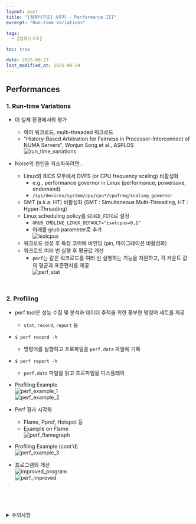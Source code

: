 ```yaml
---
layout: post
title: "[컴퓨터구조] 4주차 - Performance III"
excerpt: "Run-time Variations"

tags:
  - [컴퓨터구조]

toc: true

date: 2025-09-23
last_modified_at: 2025-09-24
---
```

## Performances
### 1. Run-time Variations  
- 더 실제 환경에서의 평가
  - 여러 워크로드, multi-threaded 워크로드
  - "History-Based Arbitration for Fairness in Processor-Interconnect of NUMA Servers", Wonjun Song et al., ASPLOS  
  ![run_time_variations][def]  

- Noise의 원인을 최소화하려면..
  - Linux와 BIOS 모두에서 DVFS (or CPU frequency scaling) 비활성화  
    - e.g., performance governor in Linux (performance, powersave, ondemand)  
    - `/sys/devices/system/cpu/cpu*/cpufreq/scaling_governor`  
  - SMT (a.k.a. HT) 비활성화 (SMT : Simultaneous Multi-Threading, HT : Hyper-Threading)  
  - Linux scheduling policy를 `SCHED_FIFO`로 설정
    - `GRUB_CMDLINE_LINUX_DEFAULT="isolcpus=0,1"`
    - 아래를 grub parameter로 추가  
    ![isolcpus][def2]  
  - 워크로드 생성 후 특정 코어에 바인딩 (pin, 마이그레이션 비활성화)  
  - 워크로드 여러 번 실행 후 평균값 계산  
    - `perf`는 같은 워크로드를 여러 번 실행하는 기능을 지원하고, 각 카운트 값의 평균과 표준편차를 제공  
    ![perf_stat][def3]  

<br>

### 2. Profiling
- perf tool은 성능 수집 및 분석과 데이터 추적을 위한 풍부한 명령어 세트를 제공
  - `stat`, `record`, `report` 등

- `$ perf record -h`
  - 명령어를 실행하고 프로파일을 `perf.data` 파일에 기록  

- `$ perf report -h`  
  - `perf.data` 파일을 읽고 프로파일을 디스플레이  

- Profiling Example  
![perf_example_1][def4]  
![perf_example_2][def5]  

- Perf 결과 시각화  
  - Flame, Pprof, Hotspot 등  
  - Example on Flame  
  ![perf_flamegraph][def6]  

- Profiling Example (cont'd)  
![perf_example_3][def7]  

- 프로그램의 개선  
![improved_program][def8]  
![perf_improved][def9]

<br>
<br>
<br>
<br>
<details>
<summary>주의사항</summary>
<div markdown="1">  

이 포스팅은 강원대학교 송원준 교수님의 컴퓨터구조 수업을 들으며 내용을 정리 한 것입니다.  
수업 내용에 대한 저작권은 교수님께 있으니,  
다른 곳으로의 무분별한 내용 복사를 자제해 주세요.  

</div>
</details>

[def]: https://i.imgur.com/cpafTdj.png
[def2]: https://i.imgur.com/xCqa4Bf.png
[def3]: https://i.imgur.com/Kux8Mog.png
[def4]: https://i.imgur.com/jQTRuoS.png
[def5]: https://i.imgur.com/NiN6HnZ.png
[def6]: https://i.imgur.com/R9DNgK6.png
[def7]: https://i.imgur.com/csxkD5O.png
[def8]: https://i.imgur.com/rnA1vh5.png
[def9]: https://i.imgur.com/jlChOOf.png